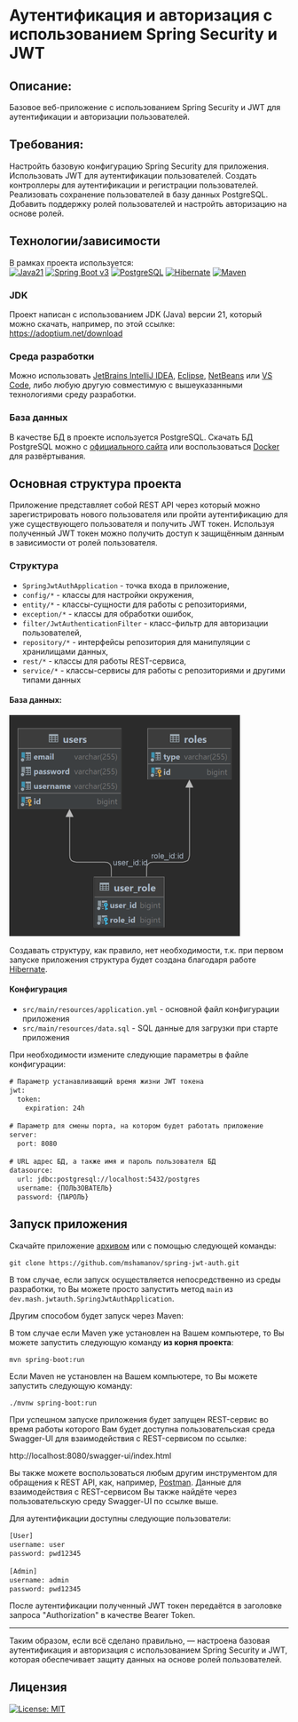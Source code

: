# Аутентификация и авторизация с использованием Spring Security и JWT

## Описание:

Базовое веб-приложение с использованием Spring Security и JWT для аутентификации
и авторизации пользователей.

## Требования:

Настройть базовую конфигурацию Spring Security для приложения.
Использовать JWT для аутентификации пользователей.
Создать контроллеры для аутентификации и регистрации пользователей.
Реализовать сохранение пользователей в базу данных PostgreSQL.
Добавить поддержку ролей пользователей и настройть авторизацию на основе ролей.

## Технологии/зависимости

В рамках проекта используется:<br>
[![Java21](https://img.shields.io/badge/JAVA-21-blue.svg?style=flat-square&logo=OpenJDK&logoColor=white)](https://adoptium.net/download/)
[![Spring Boot v3](https://img.shields.io/badge/SpringBoot-6DB33F?style=flat-square&logo=Spring&logoColor=white)](https://spring.io/projects/spring-boot)
[![PostgreSQL](https://img.shields.io/badge/PostgreSQL-316192?style=flat-square&logo=postgresql&logoColor=white)](https://www.postgresql.org)
[![Hibernate](https://img.shields.io/badge/Hibernate-59666C.svg?style=flat-square&logo=Hibernate&logoColor=white)](https://hibernate.org)
[![Maven](https://img.shields.io/badge/Apache%20Maven-C71A36.svg?style=flat-square&logo=Apache-Maven&logoColor=white)](https://maven.apache.org)

### JDK

Проект написан с использованием JDK (Java) версии 21, который можно скачать,
например, по этой ссылке: https://adoptium.net/download

### Среда разработки

Можно
использовать [JetBrains IntelliJ IDEA](https://www.jetbrains.com/idea/download/), [Eclipse](https://eclipseide.org/), [NetBeans](https://netbeans.apache.org)
или [VS Code](https://code.visualstudio.com), либо любую другую совместимую с
вышеуказанными технологиями среду разработки.

### База данных

В качестве БД в проекте используется PostgreSQL. Скачать БД PostgreSQL можно
с [официального сайта](https://www.postgresql.org)
или воспользоваться [Docker](https://www.docker.com) для развёртывания.

## Основная структура проекта

Приложение представляет собой REST API через который можно зарегистрировать
нового пользователя или пройти аутентификацию для уже существующего пользователя
и получить JWT токен. Используя полученный JWT токен можно получить доступ к
защищённым данным в зависимости от ролей пользователя.

### Структура

* `SpringJwtAuthApplication` - точка входа в приложение,
* `config/*` - классы для настройки окружения,
* `entity/*` - классы-сущности для работы с репозиториями,
* `exception/*` - классы для обработки ошибок,
* `filter/JwtAuthenticationFilter` - класс-фильтр для авторизации пользователей,
* `repository/*` - интерфейсы репозитория для манипуляции с хранилищами данных,
* `rest/*` - классы для работы REST-сервиса,
* `service/*` - классы-сервисы для работы с репозиториями и другими типами
  данных

#### База данных:

![database-schema](assets/db_schema.png)

Создавать структуру, как правило, нет необходимости, т.к. при первом запуске
приложения структура будет создана благодаря
работе [Hibernate](https://hibernate.org).

#### Конфигурация

- `src/main/resources/application.yml` - основной файл конфигурации
  приложения
- `src/main/resources/data.sql` - SQL данные для загрузки при старте приложения

При необходимости измените следующие параметры в файле конфигурации:

```
# Параметр устанавливающий время жизни JWT токена
jwt:
  token:
    expiration: 24h
  
# Параметр для смены порта, на котором будет работать приложение 
server:
  port: 8080

# URL адрес БД, а также имя и пароль пользователя БД
datasource:
  url: jdbc:postgresql://localhost:5432/postgres
  username: {ПОЛЬЗОВАТЕЛЬ}
  password: {ПАРОЛЬ}
```

## Запуск приложения

Скачайте
приложение [архивом](https://github.com/mshamanov/spring-jwt-auth/archive/refs/heads/master.zip)
или с помощью следующей команды:

```
git clone https://github.com/mshamanov/spring-jwt-auth.git
```

В том случае, если запуск осуществляется непосредственно из среды
разработки, то Вы можете просто запустить метод `main`
из `dev.mash.jwtauth.SpringJwtAuthApplication`.

Другим способом будет запуск через Maven:

В том случае если Maven уже установлен на Вашем компьютере, то Вы можете
запустить следующую команду **из корня проекта**:

```
mvn spring-boot:run
```

Если Maven не установлен на Вашем компьютере, то Вы можете запустить следующую
команду:

```
./mvnw spring-boot:run
```

При успешном запуске приложения будет запущен REST-сервис во время работы
которого Вам будет доступна пользовательская среда Swagger-UI для взаимодействия
с REST-сервисом по ссылке:

http://localhost:8080/swagger-ui/index.html

Вы также можете воспользоваться любым другим инструментом для обращения к REST
API, как, например, [Postman](https://www.postman.com).
Данные для взаимодействия с REST-сервисом Вы также найдёте через
пользовательскую среду Swagger-UI по ссылке выше.

Для аутентификации доступны следующие пользователи:

```
[User]
username: user
password: pwd12345

[Admin]
username: admin
password: pwd12345
```

После аутентификации полученный JWT токен передаётся в заголовке запроса
"Authorization" в качестве Bearer Token.

---

Таким образом, если всё сделано правильно, — настроена базовая аутентификация и
авторизация с использованием Spring Security и JWT, которая обеспечивает защиту
данных на основе ролей пользователей.

## Лицензия

[![License: MIT](https://img.shields.io/badge/License-MIT-red.svg)](https://opensource.org/licenses/MIT)